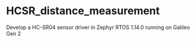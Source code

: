 # HCSR_distance_measurement

Develop a HC-SR04 sensor driver in Zephyr RTOS 1.14.0 running on Galileo Gen 2
